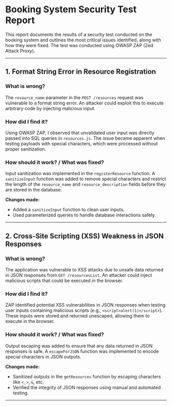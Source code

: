 # Booking System Security Test Report

This report documents the results of a security test conducted on the booking system and outlines the most critical issues identified, along with how they were fixed. The test was conducted using OWASP ZAP (Zed Attack Proxy).

---

## 1. Format String Error in Resource Registration

### **What is wrong?**
The `resource_name` parameter in the `POST /resources` request was vulnerable to a format string error. An attacker could exploit this to execute arbitrary code by injecting malicious input.

### **How did I find it?**
Using OWASP ZAP, I observed that unvalidated user input was directly passed into SQL queries in `resources.js`. The issue became apparent when testing payloads with special characters, which were processed without proper sanitization.

### **How should it work? / What was fixed?**
Input sanitization was implemented in the `registerResource` function. A `sanitizeInput` function was added to remove special characters and restrict the length of the `resource_name` and `resource_description` fields before they are stored in the database.

**Changes made:**
- Added a `sanitizeInput` function to clean user inputs.
- Used parameterized queries to handle database interactions safely.

---

## 2. Cross-Site Scripting (XSS) Weakness in JSON Responses

### **What is wrong?**
The application was vulnerable to XSS attacks due to unsafe data returned in JSON responses from `GET /resourcesList`. An attacker could inject malicious scripts that could be executed in the browser.

### **How did I find it?**
ZAP identified potential XSS vulnerabilities in JSON responses when testing user inputs containing malicious scripts (e.g., `<script>alert(1)</script>`). These inputs were stored and returned unescaped, allowing them to execute in the browser.

### **How should it work? / What was fixed?**
Output escaping was added to ensure that any data returned in JSON responses is safe. A `escapeForJSON` function was implemented to encode special characters in JSON outputs.

**Changes made:**
- Sanitized outputs in the `getResources` function by escaping characters like `<`, `>`, `&`, etc.
- Verified the integrity of JSON responses using manual and automated testing.

---

